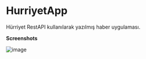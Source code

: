 # HurriyetApp
Hürriyet RestAPI kullanılarak yazılmış haber uygulaması. 

<b>Screenshots</b>

![image](https://imgflip.com/i/2o9jv0)
